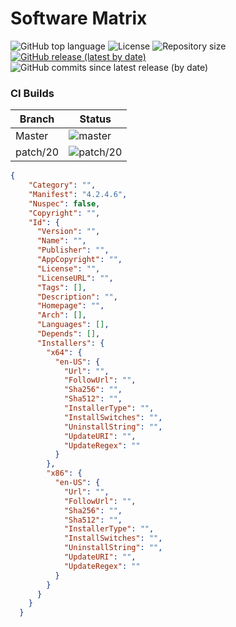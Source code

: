 # Software Matrix
                    
![GitHub top language](https://img.shields.io/github/languages/top/repasscloud/software-library?logo=powershell)
![License](https://img.shields.io/github/license/repasscloud/software-library.svg)
![Repository size](https://img.shields.io/github/repo-size/repasscloud/software-library.svg)
[![GitHub release (latest by date)](https://img.shields.io/github/v/release/repasscloud/software-library)](https://github.com/repasscloud/software-library/releases/latest)
![GitHub commits since latest release (by date)](https://img.shields.io/github/commits-since/repasscloud/software-library/latest)


### CI Builds
| Branch | Status |
|--------|--------|
| Master | ![master](https://github.com/repasscloud/software-library/workflows/CI/badge.svg?branch=master) |
| patch/20 | ![patch/20](https://github.com/repasscloud/software-library/workflows/CI/badge.svg?branch=patch%2F20) |


```json
{
    "Category": "",
    "Manifest": "4.2.4.6",
    "Nuspec": false,
    "Copyright": "",
    "Id": {
      "Version": "",
      "Name": "",
      "Publisher": "",
      "AppCopyright": "",
      "License": "",
      "LicenseURL": "",
      "Tags": [],
      "Description": "",
      "Homepage": "",
      "Arch": [],
      "Languages": [],
      "Depends": [],
      "Installers": {
        "x64": {
          "en-US": {
            "Url": "",
            "FollowUrl": "",
            "Sha256": "",
            "Sha512": "",
            "InstallerType": "",
            "InstallSwitches": "",
            "UninstallString": "",
            "UpdateURI": "",
            "UpdateRegex": ""
          }
        },
        "x86": {
          "en-US": {
            "Url": "",
            "FollowUrl": "",
            "Sha256": "",
            "Sha512": "",
            "InstallerType": "",
            "InstallSwitches": "",
            "UninstallString": "",
            "UpdateURI": "",
            "UpdateRegex": ""
          }
        }
      }
    }
  }
```
